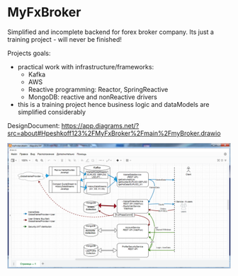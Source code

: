 # MyFxBroker

Simplified and incomplete backend for forex broker company.
Its just a training project - will never be finished!

Projects goals: 
 - practical work with infrastructure/frameworks:
    - Kafka
    - AWS
    - Reactive programming: Reactor, SpringReactive
    - MongoDB: reactive and nonReactive drivers
 - this is a training project hence business logic and dataModels are simplified considerably
   
DesignDocument: https://app.diagrams.net/?src=about#Hpeshkoff123%2FMyFxBroker%2Fmain%2FmyBroker.drawio

![Design](./Design.png)
